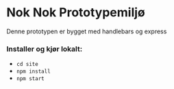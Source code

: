 # Nok Nok Prototypemiljø

Denne prototypen er bygget med handlebars og express

### Installer og kjør lokalt:
- `cd site`
- `npm install`
- `npm start`



